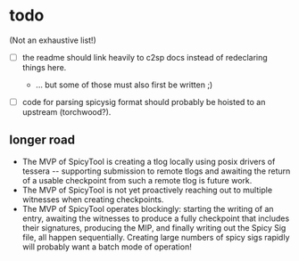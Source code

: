 todo
====

(Not an exhaustive list!)

- [ ] the readme should link heavily to c2sp docs instead of redeclaring things here.
	- ...  but some of those must also first be written ;)
- [ ] code for parsing spicysig format should probably be hoisted to an upstream (torchwood?).


longer road
-----------

- The MVP of SpicyTool is creating a tlog locally using posix drivers of tessera -- supporting submission to remote tlogs and awaiting the return of a usable checkpoint from such a remote tlog is future work.
- The MVP of SpicyTool is not yet proactively reaching out to multiple witnesses when creating checkpoints.
- The MVP of SpicyTool operates blockingly: starting the writing of an entry, awaiting the witnesses to produce a fully checkpoint that includes their signatures, producing the MIP, and finally writing out the Spicy Sig file, all happen sequentially.  Creating large numbers of spicy sigs rapidly will probably want a batch mode of operation!
